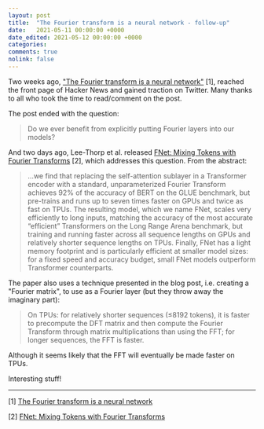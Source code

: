 ```yaml
---
layout: post
title:  "The Fourier transform is a neural network - follow-up"
date:   2021-05-11 00:00:00 +0000
date_edited: 2021-05-12 00:00:00 +0000
categories:
comments: true
nolink: false
---
```


Two weeks ago, ["The Fourier transform is a neural network"](https://sidsite.com/posts/fourier-nets/) [1], reached the front page of Hacker News and gained traction on Twitter.
Many thanks to all who took the time to read/comment on the post.

The post ended with the question: 

> Do we ever benefit from explicitly putting Fourier layers into our models?

And two days ago, Lee-Thorp et al. released [FNet: Mixing Tokens with Fourier Transforms](https://arxiv.org/abs/2105.03824) [2], which addresses this question. From the abstract:

> ...we find that replacing the self-attention sublayer in a Transformer  encoder  with  a  standard,  unparameterized Fourier Transform achieves 92% of the accuracy of BERT on the GLUE benchmark, but pre-trains and runs up to seven times faster on GPUs and twice as fast on TPUs. The resulting model, which we name FNet, scales very efficiently to long inputs, matching the accuracy of the most accurate “efficient” Transformers on the Long Range Arena benchmark, but training  and  running  faster  across  all  sequence lengths on GPUs and relatively shorter sequence lengths on TPUs. Finally, FNet has a light memory footprint and is particularly efficient at smaller model sizes: for a fixed speed and accuracy budget, small FNet models outperform Transformer counterparts.

The paper also uses a technique presented in the blog post, i.e. creating a "Fourier matrix", to use as a Fourier layer (but they throw away the imaginary part):

> On  TPUs:  for  relatively  shorter  sequences (≤8192 tokens), it is faster to precompute the DFT matrix and then compute the Fourier Transform through matrix multiplications than using the FFT; for longer sequences, the FFT is faster.

Although it seems likely that the FFT will eventually be made faster on TPUs.

Interesting stuff!

---

[1] [The Fourier transform is a neural network](https://sidsite.com/posts/fourier-nets/)

[2] [FNet: Mixing Tokens with Fourier Transforms](https://arxiv.org/abs/2105.03824)
